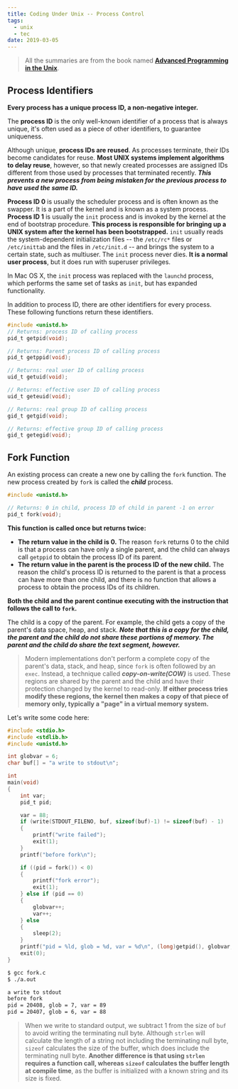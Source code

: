 ```yaml
---
title: Coding Under Unix -- Process Control
tags:
  - unix
  - tec
date: 2019-03-05
---
```


> All the summaries are from the book named **[Advanced Programming in the Unix](https://www.amazon.com/Programming-Environment-Addison-Wesley-Professional-Computing/dp/0201563177/ref=sr_1_fkmrnull_1?crid=2YVJXTV3JD1HC&keywords=advance+programming+in+unix&qid=1551765355&s=gateway&sprefix=advance+unix%2Caps%2C467&sr=8-1-fkmrnull)**.

## Process Identifiers

**Every process has a unique process ID, a non-negative integer.**

The **process ID** is the only well-known identifier of a process that is always unique, it's often used as a piece of other identifiers, to guarantee uniqueness.

Although unique, **process IDs are reused**. As processes terminate, their IDs become candidates for reuse. **Most UNIX systems implement algorithms to delay reuse**, however, so that newly created processes are assigned IDs different from those used by processes that terminated recently. ***This prevents a new process from being mistaken for the previous process to have used the same ID.***

**Process ID 0** is usually the scheduler process and is often known as the swapper. It is a part of the kernel and is known as a system process.
**Process ID 1** is usually the `init` process and is invoked by the kernel at the end of bootstrap procedure. **This process is responsible for bringing up a UNIX system after the kernel has been bootstrapped.** `init` usually reads the system-dependent initialization files -- the `/etc/rc*` files or `/etc/inittab` and the files in `/etc/init.d` -- and brings the system to a certain state, such as multiuser. The `init` process never dies. **It is a normal user process**, but it does run with superuser privileges.

In Mac OS X, the `init` process was replaced with the `launchd` process, which performs the same set of tasks as `init`, but has expanded functionality.

In addition to process ID, there are other identifiers for every process. These following functions return these identifiers.

```c
#include <unistd.h>
// Returns: process ID of calling process
pid_t getpid(void);

// Returns: Parent process ID of calling process
pid_t getppid(void);

// Returns: real user ID of calling process
uid_t getuid(void);

// Returns: effective user ID of calling process
uid_t geteuid(void);

// Returns: real group ID of calling process
gid_t getgid(void);

// Returns: effective group ID of calling process
gid_t getegid(void);
```

## Fork Function

An existing process can create a new one by calling the `fork` function. The new process created by `fork` is called the ***child*** process.

```c
#include <unistd.h>

// Returns: 0 in child, process ID of child in parent -1 on error
pid_t fork(void);
```

**This function is called once but returns twice:**

- **The return value in the child is 0.** The reason `fork` returns 0 to the child is that a process can have only a single parent, and the child can always call `getppid` to obtain the process ID of its parent.
- **The return value in the parent is the process ID of the new child.** The reason the child's process ID is returned to the parent is that a process can have more than one child, and there is no function that allows a process to obtain the process IDs of its children.

**Both the child and the parent continue executing with the instruction that follows the call to `fork`.**

The child is a copy of the parent. For example, the child gets a copy of the parent's data space, heap, and stack. ***Note that this is a copy for the child, the parent and the child do not share these portions of memory. The parent and the child do share the text segment, however.***

> Modern implementations don't perform a complete copy of the parent's data, stack, and heap, since `fork` is often followed by an `exec`. Instead, a technique called ***copy-on-write(COW)*** is used. These regions are shared by the parent and the child and have their protection changed by the kernel to read-only. **If either process tries modify these regions, the kernel then makes a copy of that piece of memory only, typically a "page" in a virtual memory system.**

Let's write some code here:

```c
#include <stdio.h>
#include <stdlib.h>
#include <unistd.h>

int globvar = 6;
char buf[] = "a write to stdout\n";

int
main(void)
{
    int var;
    pid_t pid;

    var = 88;
    if (write(STDOUT_FILENO, buf, sizeof(buf)-1) != sizeof(buf) - 1)
    {
        printf("write failed");
        exit(1);
    }
    printf("before fork\n");

    if ((pid = fork()) < 0)
    {
        printf("fork error");
        exit(1);
    } else if (pid == 0)
    {
        globvar++;
        var++;
    } else
    {
        sleep(2);
    }
    printf("pid = %ld, glob = %d, var = %d\n", (long)getpid(), globvar, var);
    exit(0);
}
```

```sh
$ gcc fork.c
$ ./a.out

a write to stdout
before fork
pid = 20408, glob = 7, var = 89
pid = 20407, glob = 6, var = 88
```

> When we write to standard output, we subtract 1 from the size of `buf` to avoid writing the terminating null byte. Although `strlen` will calculate the length of a string not including the terminating null byte, `sizeof` calculates the size of the buffer, which does include the terminating null byte. **Another difference is that using `strlen` requires a function call, whereas `sizeof` calculates the buffer length at compile time**, as the buffer is initialized with a known string and its size is fixed.